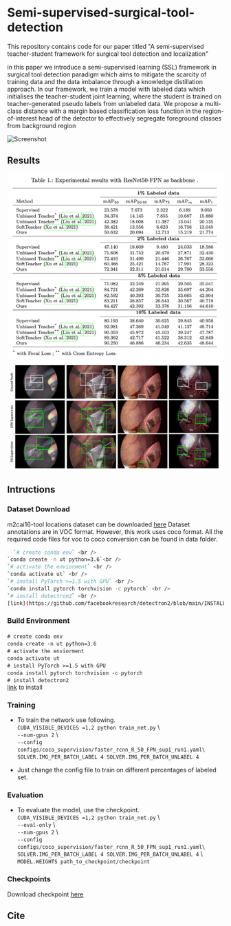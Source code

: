 # Semi-supervised-surgical-tool-detection
This repository contains code for our paper titled "A semi-supervised teacher-student framework for surgical tool detection and localization"

in this paper we introduce a semi-supervised learning (SSL) framework in surgical tool detection paradigm which aims to mitigate the scarcity of training data and the data imbalance through a knowledge distillation approach. In our framework, we train a model with labeled data which initialises the teacher-student joint learning, where the student is trained on teacher-generated pseudo labels from unlabeled data. We propose a multi-class distance with a margin based classification loss function in the region-of-interest head of the detector to effectively segregate foreground classes from background region

![Screenshot](Overview.png)

## Results
![Screenshot](quant.png)
![Screenshot](qualt.png)
## Intructions

### Dataset Download 
m2cai16-tool locations dataset can be downloaded [here](https://ai.stanford.edu/~syyeung/tooldetection.html)
Dataset annotations are in VOC format. However, this work uses coco format. All the required code files for voc to coco conversion can be found in data folder. 
 ```sh
   `# create conda env` <br />
`conda create -n ut python=3.6`<br />
`# activate the enviorment` <br />
`conda activate ut` <br />
`# install PyTorch >=1.5 with GPU` <br />
`conda install pytorch torchvision -c pytorch` <br />
`# install detectron2` <br />
[link](https://github.com/facebookresearch/detectron2/blob/main/INSTALL.md) to install <br />
   ```
### Build Environment 
`# create conda env` <br />
`conda create -n ut python=3.6`<br />
`# activate the enviorment` <br />
`conda activate ut` <br />
`# install PyTorch >=1.5 with GPU` <br />
`conda install pytorch torchvision -c pytorch` <br />
`# install detectron2` <br />
[link](https://github.com/facebookresearch/detectron2/blob/main/INSTALL.md) to install <br />

### Training 
* To train the network use following. <br />
`CUDA_VISIBLE_DEVICES =1,2 python train_net.py` \ <br /> `--num-gpus 2` \ <br />`--config configs/coco_supervision/faster_rcnn_R_50_FPN_sup1_run1.yaml\`<br />`SOLVER.IMG_PER_BATCH_LABEL 4 SOLVER.IMG_PER_BATCH_UNLABEL 4` <br />

* Just change the config file to train on different percentages of labeled set. <br />

### Evaluation
* To evaluate the model, use the checkpoint. <br />
`CUDA_VISIBLE_DEVICES =1,2 python train_net.py` \ <br />  `--eval-only` \ <br />  `--num-gpus 2` \ <br />`--config configs/coco_supervision/faster_rcnn_R_50_FPN_sup1_run1.yaml\`<br />`SOLVER.IMG_PER_BATCH_LABEL 4 SOLVER.IMG_PER_BATCH_UNLABEL 4` \ <br /> 
`MODEL.WEIGHTS path_to_checkpoint/checkpoint` 

### Checkpoints
Download checkpoint [here](https://drive.google.com/file/d/1CrS4oKPWZAlAJh1m1NzyuB4019r_-GvP/view?usp=sharing)


## Cite 
